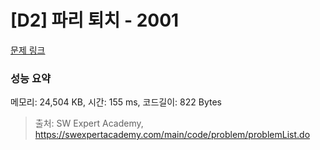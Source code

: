 # [D2] 파리 퇴치 - 2001 

[문제 링크](https://swexpertacademy.com/main/code/problem/problemDetail.do?contestProbId=AV5PzOCKAigDFAUq) 

### 성능 요약

메모리: 24,504 KB, 시간: 155 ms, 코드길이: 822 Bytes



> 출처: SW Expert Academy, https://swexpertacademy.com/main/code/problem/problemList.do